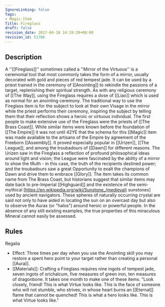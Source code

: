 ```yaml
---
IgnoreLinking: false
Tags:
- Magic-Item
Title: Fireglass
draft: false
revision_date: 2017-04-18 14:19:39+00:00
revision_id: 51786
---
```


## Description
A ''[[Fireglass]]'' sometimes called a ''Mirror of the Virtuous'' is a ceremonial tool that most commonly takes the form of a mirror, usually decorated with gold and pieces of red tempest jade. It can be used by a priest trained in the ceremony of [[Anointing]] to rekindle the passions of a target, replenishing their spiritual strength. As with any religious ceremony of [[The Way]], using the Fireglass requires a dose of [[Liao]] which is used as normal for an anointing ceremony. The traditional way to use the Fireglass item is for the subject to look at their own Visage in the mirror while the priest performs their ceremony, inspiring the subject by telling them that their reflection shows a heroic or virtuous individual.
The first people to make extensive use of the Fireglass were the priests of [[The Brass Coast]]. While similar items were known before the foundation of [[The Empire]] it was not until 42YE that the schema for this [[Magic]] item was made available to the artisans of the Empire by agreement of the Freeborn [[Assembly]]. It proved especially popular in [[Urizen]], [[The League]], and among the troubadours of [[Dawn]] for different reasons. The Urizen saw in the Fireglass a reflection of profound philosophical ideas around light and vision; the League were fascinated by the ability of a mirror to show the tRuth - in this case, the truth of the recipients destined power; and the troubadours saw a great Opportunity to exalt the champions of Dawn and drive them to embrace [[Glory]].
The item takes its common name from The Brass Coast, but historians suggest that similar items may date back to pre-Imperial [[Highguard]] and the existence of the semi-mythical [https://en.wikipedia.org/wiki/Sunstone_(medieval) sunstones] used by ancient navigators. These spheres of naturally occurring crystal are said not only to have aided in locating the sun on an overcast day but also to observe the Auras (or "halos") around heroic or powerful people. In the absence of any still existing examples, the true properties of this miraculous Mineral cannot easily be assessed.
## Rules
Regalia
* Effect: Three times per day when you use the Anointing skill you may restore a spent hero point to your target rather than creating a personal [[Aura]].
* [[Materials]]: Crafting a Fireglass requires nine ingots of tempest jade, seven ingots of orichalcum, five measures of green iron, ten measures of dragonbone.  It takes one month to make one of these items.
"Look closely, friend! This is what Virtue looks like. This is the face of someone who will not stumble, who strives, in whose heart burns an [[Eternal]] flame that cannot be quenched! This is what a hero looks like. This is what Virtue looks like."
